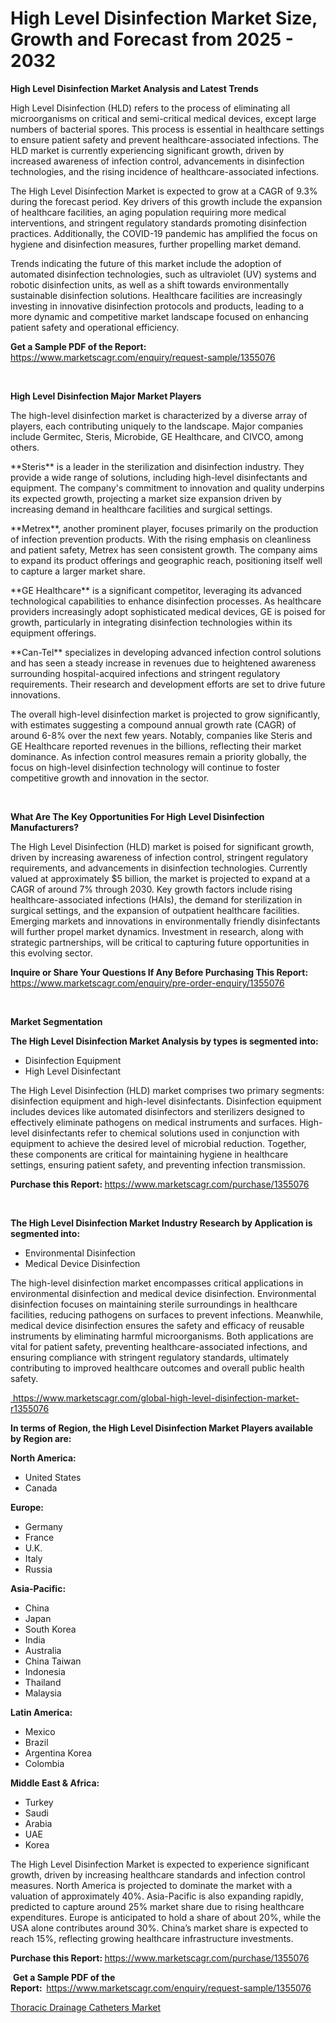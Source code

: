 <p><h1>High Level Disinfection Market Size, Growth and Forecast from 2025 - 2032</h1></p><p><strong>High Level Disinfection Market Analysis and Latest Trends</strong></p>
<p><p>High Level Disinfection (HLD) refers to the process of eliminating all microorganisms on critical and semi-critical medical devices, except large numbers of bacterial spores. This process is essential in healthcare settings to ensure patient safety and prevent healthcare-associated infections. The HLD market is currently experiencing significant growth, driven by increased awareness of infection control, advancements in disinfection technologies, and the rising incidence of healthcare-associated infections.</p><p>The High Level Disinfection Market is expected to grow at a CAGR of 9.3% during the forecast period. Key drivers of this growth include the expansion of healthcare facilities, an aging population requiring more medical interventions, and stringent regulatory standards promoting disinfection practices. Additionally, the COVID-19 pandemic has amplified the focus on hygiene and disinfection measures, further propelling market demand.</p><p>Trends indicating the future of this market include the adoption of automated disinfection technologies, such as ultraviolet (UV) systems and robotic disinfection units, as well as a shift towards environmentally sustainable disinfection solutions. Healthcare facilities are increasingly investing in innovative disinfection protocols and products, leading to a more dynamic and competitive market landscape focused on enhancing patient safety and operational efficiency.</p></p>
<p><strong>Get a Sample PDF of the Report:&nbsp;</strong> <a href="https://www.marketscagr.com/enquiry/request-sample/1355076?utm_campaign=2866&utm_medium=2&utm_source=Github&utm_content=ia&utm_term=04032025&utm_id=high-level-disinfection">https://www.marketscagr.com/enquiry/request-sample/1355076</a></p>
<p>&nbsp;</p>
<p><strong>High Level Disinfection Major Market Players</strong></p>
<p><p>The high-level disinfection market is characterized by a diverse array of players, each contributing uniquely to the landscape. Major companies include Germitec, Steris, Microbide, GE Healthcare, and CIVCO, among others.</p><p>**Steris** is a leader in the sterilization and disinfection industry. They provide a wide range of solutions, including high-level disinfectants and equipment. The company's commitment to innovation and quality underpins its expected growth, projecting a market size expansion driven by increasing demand in healthcare facilities and surgical settings.</p><p>**Metrex**, another prominent player, focuses primarily on the production of infection prevention products. With the rising emphasis on cleanliness and patient safety, Metrex has seen consistent growth. The company aims to expand its product offerings and geographic reach, positioning itself well to capture a larger market share.</p><p>**GE Healthcare** is a significant competitor, leveraging its advanced technological capabilities to enhance disinfection processes. As healthcare providers increasingly adopt sophisticated medical devices, GE is poised for growth, particularly in integrating disinfection technologies within its equipment offerings.</p><p>**Can-Tel** specializes in developing advanced infection control solutions and has seen a steady increase in revenues due to heightened awareness surrounding hospital-acquired infections and stringent regulatory requirements. Their research and development efforts are set to drive future innovations.</p><p>The overall high-level disinfection market is projected to grow significantly, with estimates suggesting a compound annual growth rate (CAGR) of around 6-8% over the next few years. Notably, companies like Steris and GE Healthcare reported revenues in the billions, reflecting their market dominance. As infection control measures remain a priority globally, the focus on high-level disinfection technology will continue to foster competitive growth and innovation in the sector.</p></p>
<p>&nbsp;</p>
<p><strong>What Are The Key Opportunities For High Level Disinfection Manufacturers?</strong></p>
<p><p>The High Level Disinfection (HLD) market is poised for significant growth, driven by increasing awareness of infection control, stringent regulatory requirements, and advancements in disinfection technologies. Currently valued at approximately $5 billion, the market is projected to expand at a CAGR of around 7% through 2030. Key growth factors include rising healthcare-associated infections (HAIs), the demand for sterilization in surgical settings, and the expansion of outpatient healthcare facilities. Emerging markets and innovations in environmentally friendly disinfectants will further propel market dynamics. Investment in research, along with strategic partnerships, will be critical to capturing future opportunities in this evolving sector.</p></p>
<p><strong>Inquire or Share Your Questions If Any Before Purchasing This Report:</strong> <a href="https://www.marketscagr.com/enquiry/pre-order-enquiry/1355076?utm_campaign=2866&utm_medium=2&utm_source=Github&utm_content=ia&utm_term=04032025&utm_id=high-level-disinfection">https://www.marketscagr.com/enquiry/pre-order-enquiry/1355076</a></p>
<p>&nbsp;</p>
<p><strong>Market Segmentation</strong></p>
<p><strong>The High Level Disinfection Market Analysis by types is segmented into:</strong></p>
<p><ul><li>Disinfection Equipment</li><li>High Level Disinfectant</li></ul></p>
<p><p>The High Level Disinfection (HLD) market comprises two primary segments: disinfection equipment and high-level disinfectants. Disinfection equipment includes devices like automated disinfectors and sterilizers designed to effectively eliminate pathogens on medical instruments and surfaces. High-level disinfectants refer to chemical solutions used in conjunction with equipment to achieve the desired level of microbial reduction. Together, these components are critical for maintaining hygiene in healthcare settings, ensuring patient safety, and preventing infection transmission.</p></p>
<p><strong>Purchase this Report:&nbsp;</strong><a href="https://www.marketscagr.com/purchase/1355076?utm_campaign=2866&utm_medium=2&utm_source=Github&utm_content=ia&utm_term=04032025&utm_id=high-level-disinfection">https://www.marketscagr.com/purchase/1355076</a></p>
<p>&nbsp;</p>
<p><strong>The High Level Disinfection Market Industry Research by Application is segmented into:</strong></p>
<p><ul><li>Environmental Disinfection</li><li>Medical Device Disinfection</li></ul></p>
<p><p>The high-level disinfection market encompasses critical applications in environmental disinfection and medical device disinfection. Environmental disinfection focuses on maintaining sterile surroundings in healthcare facilities, reducing pathogens on surfaces to prevent infections. Meanwhile, medical device disinfection ensures the safety and efficacy of reusable instruments by eliminating harmful microorganisms. Both applications are vital for patient safety, preventing healthcare-associated infections, and ensuring compliance with stringent regulatory standards, ultimately contributing to improved healthcare outcomes and overall public health safety.</p></p>
<p><a href="https://www.marketscagr.com/global-high-level-disinfection-market-r1355076?utm_campaign=2866&utm_medium=2&utm_source=Github&utm_content=ia&utm_term=04032025&utm_id=high-level-disinfection">&nbsp;https://www.marketscagr.com/global-high-level-disinfection-market-r1355076</a></p>
<p><strong>In terms of Region, the High Level Disinfection Market Players available by Region are:</strong></p>
<p>
    <p> <strong> North America: </strong>
        <ul>
            <li>United States</li>
            <li>Canada</li>
        </ul>
        </p> 
    <p> <strong> Europe: </strong>
        <ul>
            <li>Germany</li>
            <li>France</li>
            <li>U.K.</li>
            <li>Italy</li>
            <li>Russia</li>
        </ul>
        </p> 
    <p> <strong> Asia-Pacific: </strong>
        <ul>
            <li>China</li>
            <li>Japan</li>
            <li>South Korea</li>
            <li>India</li>
            <li>Australia</li>
            <li>China Taiwan</li>
            <li>Indonesia</li>
            <li>Thailand</li>
            <li>Malaysia</li>
        </ul>
        </p> 
    <p> <strong> Latin America: </strong>
        <ul>
            <li>Mexico</li>
            <li>Brazil</li>
            <li>Argentina Korea</li>
            <li>Colombia</li>
        </ul>
        </p> 
    <p> <strong> Middle East & Africa: </strong>
        <ul>
            <li>Turkey</li>
            <li>Saudi</li>
            <li>Arabia</li>
            <li>UAE</li>
            <li>Korea</li>
        </ul>
    </p>
    </p>
<p><p>The High Level Disinfection Market is expected to experience significant growth, driven by increasing healthcare standards and infection control measures. North America is projected to dominate the market with a valuation of approximately 40%. Asia-Pacific is also expanding rapidly, predicted to capture around 25% market share due to rising healthcare expenditures. Europe is anticipated to hold a share of about 20%, while the USA alone contributes around 30%. China’s market share is expected to reach 15%, reflecting growing healthcare infrastructure investments.</p></p>
<p><strong>Purchase this Report: </strong><a href="https://www.marketscagr.com/purchase/1355076?utm_campaign=2866&utm_medium=2&utm_source=Github&utm_content=ia&utm_term=04032025&utm_id=high-level-disinfection">https://www.marketscagr.com/purchase/1355076</a></p>
<p>&nbsp;<strong>Get a Sample PDF of the Report:&nbsp;&nbsp;</strong><a href="https://www.marketscagr.com/enquiry/request-sample/1355076?utm_campaign=2866&utm_medium=2&utm_source=Github&utm_content=ia&utm_term=04032025&utm_id=high-level-disinfection">https://www.marketscagr.com/enquiry/request-sample/1355076</a></p>
<p><strong></strong></p>
<p><p><a href="https://github.com/abedlagagica4/Market-Research-Report-List-1/blob/main/thoracic-drainage-catheters-market.md?utm_campaign=2866&utm_medium=2&utm_source=Github&utm_content=ia&utm_term=04032025&utm_id=high-level-disinfection">Thoracic Drainage Catheters Market</a></p></p>